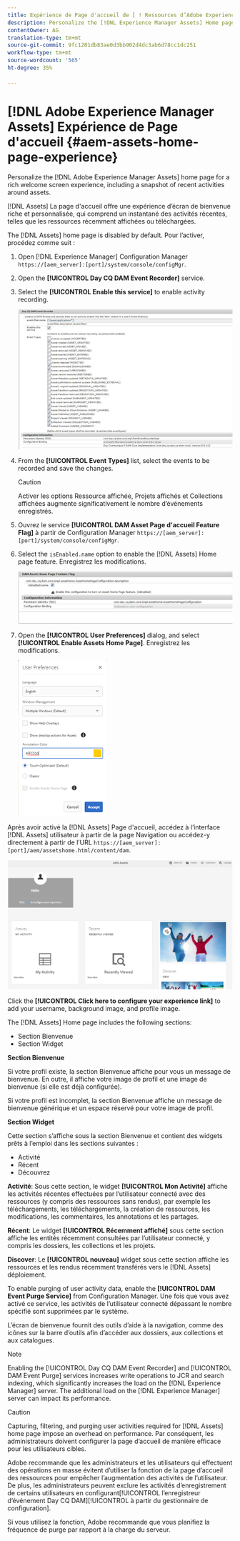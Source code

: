 ```yaml
---
title: Expérience de Page d'accueil de [ ! Ressources d’Adobe Experience Manager DNL].
description: Personalize the [!DNL Experience Manager Assets] Home page for a rich welcome screen experience, including a snapshot of recent activities around assets.
contentOwner: AG
translation-type: tm+mt
source-git-commit: 9fc1201db83ae0d3bb902d4dc3ab6d78cc1dc251
workflow-type: tm+mt
source-wordcount: '565'
ht-degree: 35%

---
```



# [!DNL Adobe Experience Manager Assets] Expérience de Page d&#39;accueil {#aem-assets-home-page-experience}

Personalize the [!DNL Adobe Experience Manager Assets] home page for a rich welcome screen experience, including a snapshot of recent activities around assets.

[!DNL Assets] La page d&#39;accueil offre une expérience d’écran de bienvenue riche et personnalisée, qui comprend un instantané des activités récentes, telles que les ressources récemment affichées ou téléchargées.

The [!DNL Assets] home page is disabled by default. Pour l’activer, procédez comme suit :

1. Open [!DNL Experience Manager] Configuration Manager `https://[aem_server]:[port]/system/console/configMgr`.
1. Open the **[!UICONTROL Day CQ DAM Event Recorder]** service.
1. Select the **[!UICONTROL Enable this service]** to enable activity recording.

   ![chlimage_1-250](assets/chlimage_1-250.png)

1. From the **[!UICONTROL Event Types]** list, select the events to be recorded and save the changes.

   >[!CAUTION]
   >
   >Activer les options Ressource affichée, Projets affichés et Collections affichées augmente significativement le nombre d’événements enregistrés.

1. Ouvrez le service **[!UICONTROL DAM Asset Page d&#39;accueil Feature Flag]** à partir de Configuration Manager `https://[aem_server]:[port]/system/console/configMgr`.
1. Select the `isEnabled.name` option to enable the [!DNL Assets] Home page feature. Enregistrez les modifications.

   ![chlimage_1-251](assets/chlimage_1-251.png)

1. Open the **[!UICONTROL User Preferences]** dialog, and select **[!UICONTROL Enable Assets Home Page]**. Enregistrez les modifications.

   ![Activer la page d&#39;accueil de ressources dans la boîte de dialogue Préférences utilisateur](assets/Annotation-color.png)

Après avoir activé la [!DNL Assets] Page d&#39;accueil, accédez à l’interface [!DNL Assets] utilisateur à partir de la page Navigation ou accédez-y directement à partir de l’URL `https://[aem_server]:[port]/aem/assetshome.html/content/dam`.

![configurer le lien d’expérience dans l’interface utilisateur Ressources](assets/config-experience-link.png)

Click the **[!UICONTROL Click here to configure your experience link]** to add your username, background image, and profile image.

The [!DNL Assets] Home page includes the following sections:

* Section Bienvenue
* Section Widget

**Section Bienvenue**

Si votre profil existe, la section Bienvenue affiche pour vous un message de bienvenue. En outre, il affiche votre image de profil et une image de bienvenue (si elle est déjà configurée).

Si votre profil est incomplet, la section Bienvenue affiche un message de bienvenue générique et un espace réservé pour votre image de profil.

**Section Widget**

Cette section s’affiche sous la section Bienvenue et contient des widgets prêts à l’emploi dans les sections suivantes :

* Activité
* Récent
* Découvrez

**Activité**: Sous cette section, le widget **[!UICONTROL Mon Activité]** affiche les activités récentes effectuées par l’utilisateur connecté avec des ressources (y compris des ressources sans rendus), par exemple les téléchargements, les téléchargements, la création de ressources, les modifications, les commentaires, les annotations et les partages.

**Récent**: Le widget **[!UICONTROL Récemment affiché]** sous cette section affiche les entités récemment consultées par l’utilisateur connecté, y compris les dossiers, les collections et les projets.

**Discover**: Le **[!UICONTROL nouveau]** widget sous cette section affiche les ressources et les rendus récemment transférés vers le [!DNL Assets] déploiement.

To enable purging of user activity data, enable the **[!UICONTROL DAM Event Purge Service]** from Configuration Manager. Une fois que vous avez activé ce service, les activités de l’utilisateur connecté dépassant le nombre spécifié sont supprimées par le système.

L’écran de bienvenue fournit des outils d’aide à la navigation, comme des icônes sur la barre d’outils afin d’accéder aux dossiers, aux collections et aux catalogues.

>[!NOTE]
>
>Enabling the [!UICONTROL Day CQ DAM Event Recorder] and [!UICONTROL DAM Event Purge] services increases write operations to JCR and search indexing, which significantly increases the load on the [!DNL Experience Manager] server. The additional load on the [!DNL Experience Manager] server can impact its performance.

>[!CAUTION]
>
>Capturing, filtering, and purging user activities required for [!DNL Assets] home page impose an overhead on performance. Par conséquent, les administrateurs doivent configurer la page d’accueil de manière efficace pour les utilisateurs cibles.
>
>Adobe recommande que les administrateurs et les utilisateurs qui effectuent des opérations en masse évitent d’utiliser la fonction de la page d’accueil des ressources pour empêcher l’augmentation des activités de l’utilisateur.  De plus, les administrateurs peuvent exclure les activités d’enregistrement de certains utilisateurs en configurant[!UICONTROL  l’enregistreur d’événement Day CQ DAM][!UICONTROL  à partir du gestionnaire de configuration].
>
>Si vous utilisez la fonction, Adobe recommande que vous planifiez la fréquence de purge par rapport à la charge du serveur.
